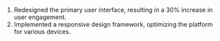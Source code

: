 1. Redesigned the primary user interface, resulting in a 30% increase in user engagement.
2. Implemented a responsive design framework, optimizing the platform for various devices.
